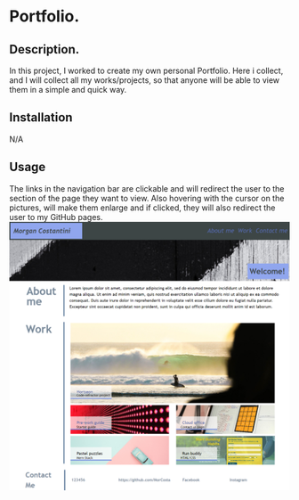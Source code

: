# Portfolio.

## Description.
In this project, I worked to create my own personal Portfolio. Here i collect, and I will collect all my works/projects, so that anyone will be able to view them in a simple and quick way.

## Installation
N/A

## Usage
The links in the navigation bar are clickable and will redirect the user to the section of the page they want to view.
Also hovering with the cursor on the pictures, will make them enlarge and if clicked, they will also redirect the user to my GitHub pages.
![alt text](assets/images/portfolio.png)


